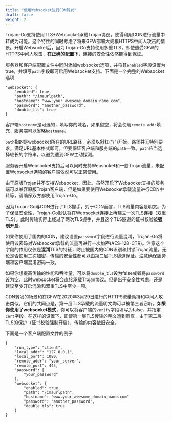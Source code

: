 ```yaml
---
title: "使用Websocket进行CDN转发"
draft: false
weight: 2
---
```


Trojan-Go支持使用TLS+Websocket承载Trojan协议，使得利用CDN进行流量中转成为可能。这个特性的同时考虑了将来GFW部署大规模HTTPS中间人攻击的情景。开启Websocket后，因为Trojan-Go支持使用多重TLS，即使遭受GFW的HTTPS中间人攻击，**在正确的配置下**，连接的安全性依然能得到保证。

服务器和客户端配置文件中同时添加websocket选项，并将其```enabled```字段设置为true，并填写```path```字段即可启用Websocket支持。下面是一个完整的Websocket选项

```
"websocket": {
    "enabled": true,
    "path": "/imaurlpath",
    "hostname": "www.your_awesome_domain_name.com",
    "password": "another_password",
    "double_tls": true
}
```

客户端```hostname```是可选的，填写你的域名。如果留空，将会使用```remote_addr```填充，服务端可以省略```hostname```。

```path```指的是websocket所在的URL路径，必须以斜杠("/")开始。路径并无特别要求，满足URL基本格式即可，但要保证客户端和服务端的```path```一致。```path```应当选择较长的字符串，以避免遭到GFW主动探测。

服务器开启Websocket支持后可以同时支持Websocket和一般Trojan流量，未配置Websocket选项的客户端依然可以正常使用。

由于原版Trojan并不支持Websocket，因此，虽然开启了Websocket支持的服务端可以兼容原版Trojan客户端，但是如果要使用Websocket承载流量进行CDN中转等，请确保双方都使用Trojan-Go。

因为Trojan-Go与CDN进行了TLS握手，对于CDN而言，TLS流量内容是明文。为了保证安全性，Trojan-Go默认将在Websocket连接上再建立一次TLS连接（双重TLS）。此时传输实际上经过了两次TLS握手，并且这个TLS隧道的证书校验被**强制开启**。

如果你使用了国内的CDN，建议设置```password```字段进行流量混淆，Trojan-Go将使用该密码对Websocket承载的流量再进行一次加密(AES-128-CTR)。注意这个字段的作用仅仅是**混淆**TLS的特征，防止被国内的CDN识别和封锁Trojan流量。无论是否使用二次加密，传输的安全性都可以由第二层TLS隧道保证。注意确保服务端和客户端混淆密码一致。

如果你想提高传输的性能和吞吐量，可以将```double_tls```设为false或者将```password```设为空，此时websocket将会直接承载Trojan协议。但是出于安全性考虑，还是建议至少开启混淆和双重TLS中至少一项。

CDN转发的场景和在GFW在2020年3月29日进行的HTTPS流量劫持和中间人攻击类似。它们的共同点是，第一层TLS承载的流量明文均可以被第三者窃听。**如果你使用了websocket模式**，你可以将客户端的```verify```字段填写为false，并指定```cert```字段。在这样的设置下，即使第一层TLS传输的明文遭到审查，由于第二层TLS的保护（证书校验强制开启），传输的内容依旧安全。

下面是一个客户端配置文件的例子

```
{
    "run_type": "client",
    "local_addr": "127.0.0.1",
    "local_port": 1080,
    "remote_addr": "your_server",
    "remote_port": 443,
    "password": [
        "your_password"
    ],
    "websocket": {
        "enabled": true,
        "path": "/imaurlpath",
        "hostname": "www.your_awesome_domain_name.com"
        "password": "another_password",
        "double_tls": true
    }
}

```
